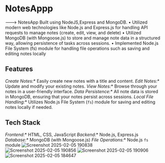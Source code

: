 ﻿# NotesAppp
 ---> NotesApp Built using NodeJS,Express and MongoDB.
• Utilized modern web technologies like Node.js and Express.js for handling API requests to manage notes (create,
edit, view, and delete)
• Utilized MongoDB (with Mongoose.js) to store and manage note data in a structured way, allowing persistence of
tasks across sessions.
• Implemented Node.js File System (fs) module for handling file operations such as saving and editing notes locally
## Features

*Create Notes:** Easily create new notes with a title and content.
*Edit Notes:** Update and modify your existing notes.
*View Notes:** Browse through your notes in a user-friendly interface.
*Data Persistence:** All note data is stored in MongoDB, ensuring that your notes persist across sessions.
*Local File Handling:** Utilizes Node.js File System (`fs`) module for saving and editing notes locally if needed.

## Tech Stack

*Frontend:** HTML, CSS, JavaScript
*Backend:** Node.js, Express.js
*Database:** MongoDB (with Mongoose.js)
*File Operations:** Node.js `fs` module
![Screenshot 2025-02-05 190838](https://github.com/user-attachments/assets/17c26b29-beea-4d54-b5c7-4de9a80ff74f)
![Screenshot 2025-02-05 190856](https://github.com/user-attachments/assets/fc90c9d1-64fc-4a98-a836-44416a74bb24)
![Screenshot 2025-02-05 190906](https://github.com/user-attachments/assets/a71193e2-f4f5-4b67-9d7f-85a23d9519c9)
![Screenshot 2025-02-05 184647](https://github.com/user-attachments/assets/a2667780-9ee8-4f37-b8d0-5537aeea6d63)
